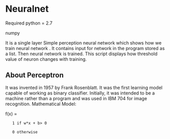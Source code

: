 # Neuralnet

Required 
python = 2.7

numpy

It is a single layer Simple perception neural network which shows how we train neural network .
It contains input for network in the program stored as a list. Then neural network is trained. This script displays how threshold value of 
neuron changes with training. 

## About Perceptron

It was invented in 1957 by Frank Rosenblatt. It was the first learning model capable of working as binary classifier.
Initially, it was intended to be a machine rather than a program and was used in IBM 704 for image recognition.
Mathematical Model:

f(x) = 

       1 if w*x + b> 0

       0 otherwise
